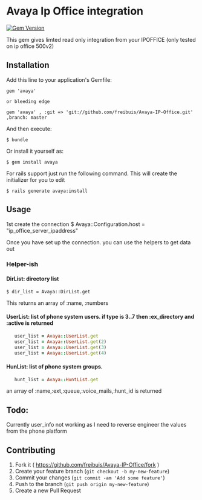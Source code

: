# Avaya Ip Office integration
[![Gem Version](https://badge.fury.io/rb/avaya.svg)](http://badge.fury.io/rb/avaya)

This gem gives limted read only integration from your IPOFFICE (only tested on ip office 500v2)

## Installation

Add this line to your application's Gemfile:

    gem 'avaya'
    
    or bleeding edge

    gem 'avaya' , :git => 'git://github.com/freibuis/Avaya-IP-Office.git' ,branch: master
    
And then execute:

    $ bundle

Or install it yourself as:

    $ gem install avaya

For rails support just run the following command. This will create the initializer for you to edit

    $ rails generate avaya:install

## Usage

1st create the connection 
   $ Avaya::Configuration.host = "ip_office_server_ipaddress"

Once you have set up the connection. you can use the helpers to get data out

### Helper-ish

#### DirList: directory list

    $ dir_list = Avaya::DirList.get

This returns an array of :name, :numbers

#### UserList: list of phone system users. if type is 3..7 then :ex_directory and :active is returned
````ruby
   user_list = Avaya::UserList.get
   user_list = Avaya::UserList.get(2)
   user_list = Avaya::UserList.get(3)
   user_list = Avaya::UserList.get(4)
````

#### HunList: list of phone system groups. 
````ruby
   hunt_list = Avaya::HuntList.get
````

an array of :name,:ext,:queue,:voice_mails,:hunt_id is returned


## Todo:

Currently user_info not working as I need to reverse engineer the values from the phone platform
 
 
## Contributing

1. Fork it ( https://github.com/freibuis/Avaya-IP-Office/fork )
2. Create your feature branch (`git checkout -b my-new-feature`)
3. Commit your changes (`git commit -am 'Add some feature'`)
4. Push to the branch (`git push origin my-new-feature`)
5. Create a new Pull Request
